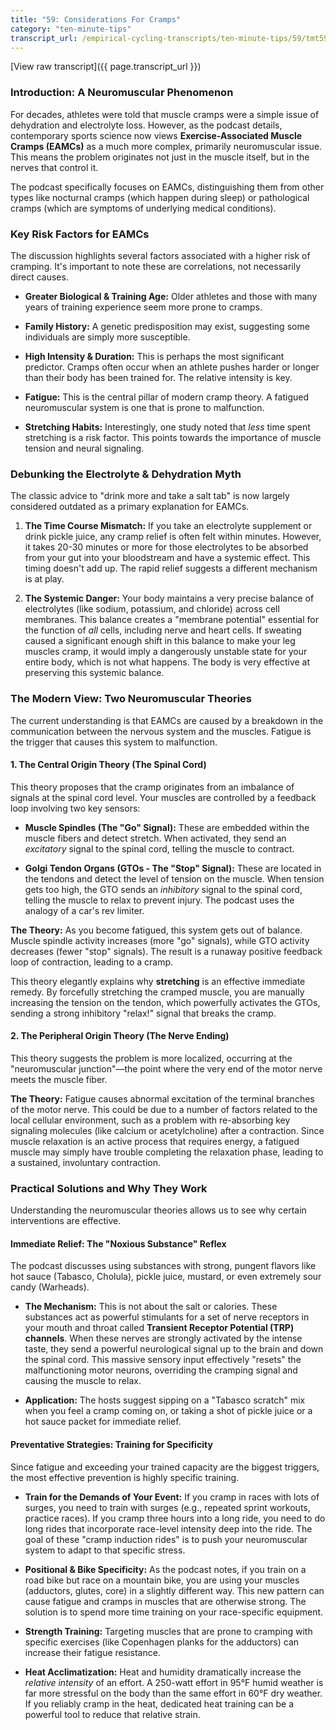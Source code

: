 ```yaml
---
title: "59: Considerations For Cramps"
category: "ten-minute-tips"
transcript_url: /empirical-cycling-transcripts/ten-minute-tips/59/tmt59 cramps (transcribed on 07-Aug-2025 11-09-52).txt
---
```


[View raw transcript]({{ page.transcript_url }})

### Introduction: A Neuromuscular Phenomenon

For decades, athletes were told that muscle cramps were a simple issue of dehydration and electrolyte loss. However, as the podcast details, contemporary sports science now views **Exercise-Associated Muscle Cramps (EAMCs)** as a much more complex, primarily neuromuscular issue. This means the problem originates not just in the muscle itself, but in the nerves that control it.

The podcast specifically focuses on EAMCs, distinguishing them from other types like nocturnal cramps (which happen during sleep) or pathological cramps (which are symptoms of underlying medical conditions).

### Key Risk Factors for EAMCs

The discussion highlights several factors associated with a higher risk of cramping. It's important to note these are correlations, not necessarily direct causes.

-   **Greater Biological & Training Age:** Older athletes and those with many years of training experience seem more prone to cramps.
    
-   **Family History:** A genetic predisposition may exist, suggesting some individuals are simply more susceptible.
    
-   **High Intensity & Duration:** This is perhaps the most significant predictor. Cramps often occur when an athlete pushes harder or longer than their body has been trained for. The relative intensity is key.
    
-   **Fatigue:** This is the central pillar of modern cramp theory. A fatigued neuromuscular system is one that is prone to malfunction.
    
-   **Stretching Habits:** Interestingly, one study noted that _less_ time spent stretching is a risk factor. This points towards the importance of muscle tension and neural signaling.
    

### Debunking the Electrolyte & Dehydration Myth

The classic advice to "drink more and take a salt tab" is now largely considered outdated as a primary explanation for EAMCs.

1.  **The Time Course Mismatch:** If you take an electrolyte supplement or drink pickle juice, any cramp relief is often felt within minutes. However, it takes 20-30 minutes or more for those electrolytes to be absorbed from your gut into your bloodstream and have a systemic effect. This timing doesn't add up. The rapid relief suggests a different mechanism is at play.
    
2.  **The Systemic Danger:** Your body maintains a very precise balance of electrolytes (like sodium, potassium, and chloride) across cell membranes. This balance creates a "membrane potential" essential for the function of _all_ cells, including nerve and heart cells. If sweating caused a significant enough shift in this balance to make your leg muscles cramp, it would imply a dangerously unstable state for your entire body, which is not what happens. The body is very effective at preserving this systemic balance.
    

### The Modern View: Two Neuromuscular Theories

The current understanding is that EAMCs are caused by a breakdown in the communication between the nervous system and the muscles. Fatigue is the trigger that causes this system to malfunction.

#### 1. The Central Origin Theory (The Spinal Cord)

This theory proposes that the cramp originates from an imbalance of signals at the spinal cord level. Your muscles are controlled by a feedback loop involving two key sensors:

-   **Muscle Spindles (The "Go" Signal):** These are embedded within the muscle fibers and detect stretch. When activated, they send an _excitatory_ signal to the spinal cord, telling the muscle to contract.
    
-   **Golgi Tendon Organs (GTOs - The "Stop" Signal):** These are located in the tendons and detect the level of tension on the muscle. When tension gets too high, the GTO sends an _inhibitory_ signal to the spinal cord, telling the muscle to relax to prevent injury. The podcast uses the analogy of a car's rev limiter.
    

**The Theory:** As you become fatigued, this system gets out of balance. Muscle spindle activity increases (more "go" signals), while GTO activity decreases (fewer "stop" signals). The result is a runaway positive feedback loop of contraction, leading to a cramp.

This theory elegantly explains why **stretching** is an effective immediate remedy. By forcefully stretching the cramped muscle, you are manually increasing the tension on the tendon, which powerfully activates the GTOs, sending a strong inhibitory "relax!" signal that breaks the cramp.

#### 2. The Peripheral Origin Theory (The Nerve Ending)

This theory suggests the problem is more localized, occurring at the "neuromuscular junction"—the point where the very end of the motor nerve meets the muscle fiber.

**The Theory:** Fatigue causes abnormal excitation of the terminal branches of the motor nerve. This could be due to a number of factors related to the local cellular environment, such as a problem with re-absorbing key signaling molecules (like calcium or acetylcholine) after a contraction. Since muscle relaxation is an active process that requires energy, a fatigued muscle may simply have trouble completing the relaxation phase, leading to a sustained, involuntary contraction.

### Practical Solutions and Why They Work

Understanding the neuromuscular theories allows us to see why certain interventions are effective.

#### Immediate Relief: The "Noxious Substance" Reflex

The podcast discusses using substances with strong, pungent flavors like hot sauce (Tabasco, Cholula), pickle juice, mustard, or even extremely sour candy (Warheads).

-   **The Mechanism:** This is not about the salt or calories. These substances act as powerful stimulants for a set of nerve receptors in your mouth and throat called **Transient Receptor Potential (TRP) channels**. When these nerves are strongly activated by the intense taste, they send a powerful neurological signal up to the brain and down the spinal cord. This massive sensory input effectively "resets" the malfunctioning motor neurons, overriding the cramping signal and causing the muscle to relax.
    
-   **Application:** The hosts suggest sipping on a "Tabasco scratch" mix when you feel a cramp coming on, or taking a shot of pickle juice or a hot sauce packet for immediate relief.
    

#### Preventative Strategies: Training for Specificity

Since fatigue and exceeding your trained capacity are the biggest triggers, the most effective prevention is highly specific training.

-   **Train for the Demands of Your Event:** If you cramp in races with lots of surges, you need to train with surges (e.g., repeated sprint workouts, practice races). If you cramp three hours into a long ride, you need to do long rides that incorporate race-level intensity deep into the ride. The goal of these "cramp induction rides" is to push your neuromuscular system to adapt to that specific stress.
    
-   **Positional & Bike Specificity:** As the podcast notes, if you train on a road bike but race on a mountain bike, you are using your muscles (adductors, glutes, core) in a slightly different way. This new pattern can cause fatigue and cramps in muscles that are otherwise strong. The solution is to spend more time training on your race-specific equipment.
    
-   **Strength Training:** Targeting muscles that are prone to cramping with specific exercises (like Copenhagen planks for the adductors) can increase their fatigue resistance.
    
-   **Heat Acclimatization:** Heat and humidity dramatically increase the _relative intensity_ of an effort. A 250-watt effort in 95°F humid weather is far more stressful on the body than the same effort in 60°F dry weather. If you reliably cramp in the heat, dedicated heat training can be a powerful tool to reduce that relative strain.